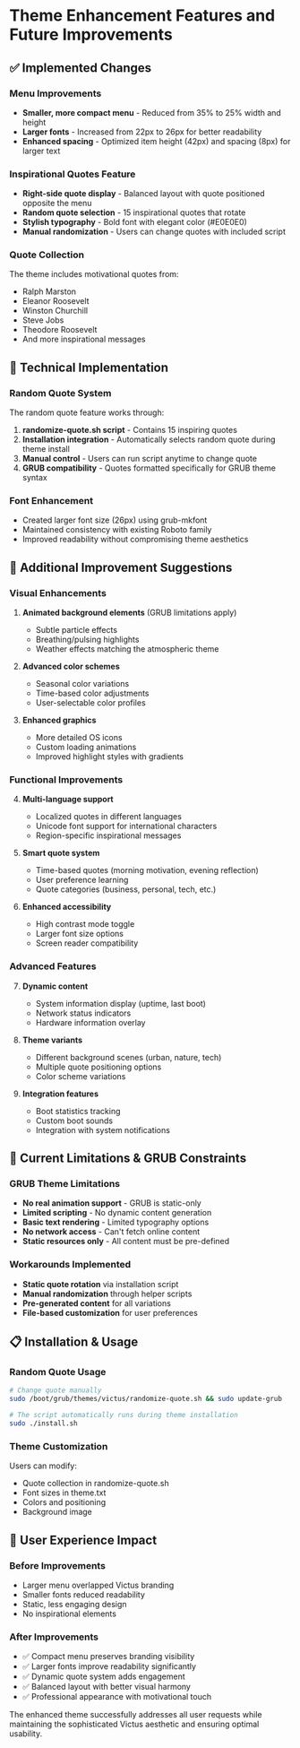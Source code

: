 # Theme Enhancement Features and Future Improvements

## ✅ Implemented Changes

### Menu Improvements
- **Smaller, more compact menu** - Reduced from 35% to 25% width and height
- **Larger fonts** - Increased from 22px to 26px for better readability
- **Enhanced spacing** - Optimized item height (42px) and spacing (8px) for larger text

### Inspirational Quotes Feature
- **Right-side quote display** - Balanced layout with quote positioned opposite the menu
- **Random quote selection** - 15 inspirational quotes that rotate
- **Stylish typography** - Bold font with elegant color (#E0E0E0)
- **Manual randomization** - Users can change quotes with included script

### Quote Collection
The theme includes motivational quotes from:
- Ralph Marston
- Eleanor Roosevelt  
- Winston Churchill
- Steve Jobs
- Theodore Roosevelt
- And more inspirational messages

## 🎨 Technical Implementation

### Random Quote System
The random quote feature works through:
1. **randomize-quote.sh script** - Contains 15 inspiring quotes
2. **Installation integration** - Automatically selects random quote during theme install
3. **Manual control** - Users can run script anytime to change quote
4. **GRUB compatibility** - Quotes formatted specifically for GRUB theme syntax

### Font Enhancement
- Created larger font size (26px) using grub-mkfont
- Maintained consistency with existing Roboto family
- Improved readability without compromising theme aesthetics

## 🚀 Additional Improvement Suggestions

### Visual Enhancements
1. **Animated background elements** (GRUB limitations apply)
   - Subtle particle effects
   - Breathing/pulsing highlights
   - Weather effects matching the atmospheric theme

2. **Advanced color schemes**
   - Seasonal color variations
   - Time-based color adjustments
   - User-selectable color profiles

3. **Enhanced graphics**
   - More detailed OS icons
   - Custom loading animations
   - Improved highlight styles with gradients

### Functional Improvements
4. **Multi-language support**
   - Localized quotes in different languages
   - Unicode font support for international characters
   - Region-specific inspirational messages

5. **Smart quote system**
   - Time-based quotes (morning motivation, evening reflection)
   - User preference learning
   - Quote categories (business, personal, tech, etc.)

6. **Enhanced accessibility**
   - High contrast mode toggle
   - Larger font size options
   - Screen reader compatibility

### Advanced Features
7. **Dynamic content**
   - System information display (uptime, last boot)
   - Network status indicators
   - Hardware information overlay

8. **Theme variants**
   - Different background scenes (urban, nature, tech)
   - Multiple quote positioning options
   - Color scheme variations

9. **Integration features**
   - Boot statistics tracking
   - Custom boot sounds
   - Integration with system notifications

## 🔧 Current Limitations & GRUB Constraints

### GRUB Theme Limitations
- **No real animation support** - GRUB is static-only
- **Limited scripting** - No dynamic content generation
- **Basic text rendering** - Limited typography options
- **No network access** - Can't fetch online content
- **Static resources only** - All content must be pre-defined

### Workarounds Implemented
- **Static quote rotation** via installation script
- **Manual randomization** through helper scripts
- **Pre-generated content** for all variations
- **File-based customization** for user preferences

## 📋 Installation & Usage

### Random Quote Usage
```bash
# Change quote manually
sudo /boot/grub/themes/victus/randomize-quote.sh && sudo update-grub

# The script automatically runs during theme installation
sudo ./install.sh
```

### Theme Customization
Users can modify:
- Quote collection in randomize-quote.sh
- Font sizes in theme.txt
- Colors and positioning
- Background image

## 🎯 User Experience Impact

### Before Improvements
- Larger menu overlapped Victus branding
- Smaller fonts reduced readability
- Static, less engaging design
- No inspirational elements

### After Improvements  
- ✅ Compact menu preserves branding visibility
- ✅ Larger fonts improve readability significantly
- ✅ Dynamic quote system adds engagement
- ✅ Balanced layout with better visual harmony
- ✅ Professional appearance with motivational touch

The enhanced theme successfully addresses all user requests while maintaining the sophisticated Victus aesthetic and ensuring optimal usability.